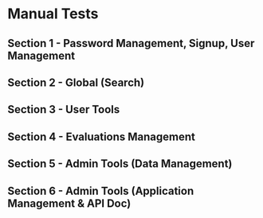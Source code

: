 
# Manual Tests

## Section 1 - Password Management, Signup, User Management

## Section 2 - Global (Search)

## Section 3 - User Tools

## Section 4 - Evaluations Management

## Section 5 - Admin Tools (Data Management)

## Section 6 - Admin Tools (Application Management & API Doc)

